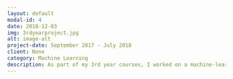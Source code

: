 ```yaml
---
layout: default
modal-id: 4
date: 2018-12-03
img: 3rdyearproject.jpg
alt: image-alt
project-date: September 2017 - July 2018
client: None
category: Machine Learning
description: As part of my 3rd year courses, I worked on a machine-learning project investigating usage of the CounterFactual Regret Minimisation (CFRM) algorithm for solving games with hidden (where opposing players cannot view each other's state). Working under supervision by Dr. John Shapiro, I was able to successfully apply the algorithm to solve 2 and 3-player Kuhn Poker (simplified versions of Poker) to determine the best strategy for each player. I was also able to investigate and implement various methods to boost performance when running the algorithm. The source code and project report are available <a href="https://github.com/PranavBahuguna/KuhnTrainer">here.</a>
---
```

